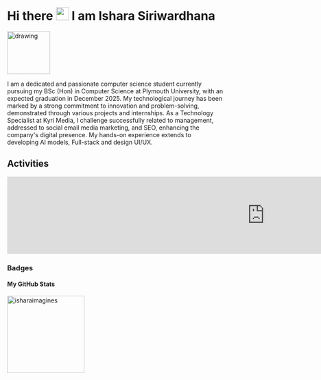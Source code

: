 # Hi there <img src="https://raw.githubusercontent.com/MartinHeinz/MartinHeinz/master/wave.gif" width="30px" height="30px" /> I am Ishara Siriwardhana

<img src="https://github.com/user-attachments/assets/8fe96759-d139-499c-a842-d9215c1e839a" alt="drawing" width="100"/>

<p>I am a dedicated and passionate computer science student currently pursuing my BSc (Hon) in Computer Science at Plymouth University, with an expected graduation in December 2025. My technological journey has been marked by a strong commitment to innovation and problem-solving, demonstrated through various projects and internships. As a Technology Specialist at Kyri Media, I challenge successfully related to management, addressed to social email media marketing, and SEO, enhancing the company's digital presence. My hands-on experience extends to developing AI models, Full-stack and design UI/UX. </p>

## Activities
<Embed
  html={false}
  url="https://www.gitch.art/api/og/isharaimagines?color=74b816"
  title="RDMD CSS theming and style adjustments. by rafegoldberg · Pull Request #671 · readmeio/api-explorer"
  favicon="https://www.gitch.art/api/og/isharaimagines?color=74b816"
  image="https://www.gitch.art/api/og/isharaimagines?color=74b816"
/>

<iframe src="https://www.gitch.art/api/og/isharaimagines?color=74b816" width="1200" height="180" frameborder="0" scrolling="no"></iframe>

### Badges

#### My GitHub Stats

<img align="center" height="180em" src="https://github-readme-stats.vercel.app/api/top-langs/?username=isharaimagines&hide=html,css&layout=compact&theme=nightowl" alt=isharaimagines />
